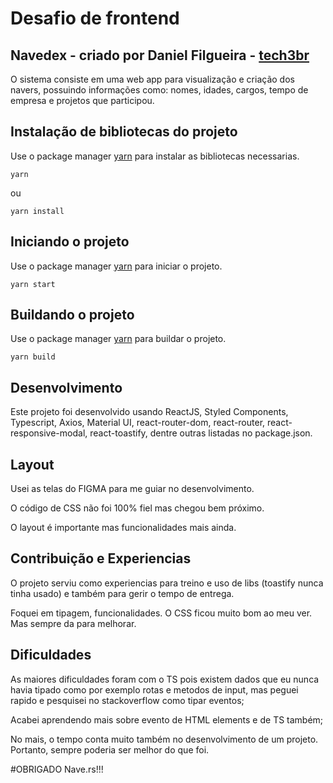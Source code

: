 # Desafio de frontend

## Navedex - criado por Daniel Filgueira - [tech3br](https://github.com/tech3br)

O sistema consiste em uma web app para visualização e criação dos navers, possuindo informações como: nomes, idades, cargos, tempo de empresa e projetos que participou.

## Instalação de bibliotecas do projeto

Use o package manager [yarn](https://yarnpkg.com) para instalar as bibliotecas necessarias.

```
yarn
```

ou

```
yarn install
```

## Iniciando o projeto

Use o package manager [yarn](https://yarnpkg.com) para iniciar o projeto.

```
yarn start
```

## Buildando o projeto

Use o package manager [yarn](https://yarnpkg.com) para buildar o projeto.

```
yarn build
```

## Desenvolvimento

Este projeto foi desenvolvido usando ReactJS, Styled Components, Typescript, Axios, Material UI, react-router-dom, react-router, react-responsive-modal, react-toastify, dentre outras listadas no package.json.

## Layout

Usei as telas do FIGMA para me guiar no desenvolvimento.

O código de CSS não foi 100% fiel mas chegou bem próximo.

O layout é importante mas funcionalidades mais ainda.

## Contribuição e Experiencias

O projeto serviu como experiencias para treino e uso de libs (toastify nunca tinha usado) e também para gerir o tempo de entrega.

Foquei em tipagem, funcionalidades. O CSS ficou muito bom ao meu ver. Mas sempre da para melhorar.

## Dificuldades

As maiores dificuldades foram com o TS pois existem dados que eu nunca havia tipado como por exemplo rotas e metodos de input, mas peguei rapido e pesquisei no stackoverflow como tipar eventos;

Acabei aprendendo mais sobre evento de HTML elements e de TS também;

No mais, o tempo conta muito também no desenvolvimento de um projeto. Portanto, sempre poderia ser melhor do que foi.

#OBRIGADO Nave.rs!!!
